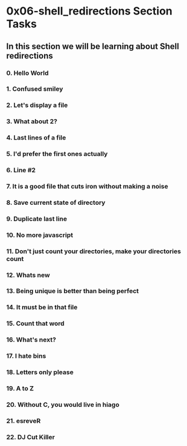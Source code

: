# 0x06-shell_redirections Section Tasks

## In this section we will be learning about Shell redirections

### 0. Hello World
### 1. Confused smiley
### 2. Let's display a file
### 3. What about 2? 
### 4. Last lines of a file
### 5. I'd prefer the first ones actually
### 6. Line #2
### 7. It is a good file that cuts iron without making a noise
### 8. Save current state of directory 
### 9. Duplicate last line
### 10. No more javascript
### 11. Don't just count your directories, make your directories count
### 12. Whats new
### 13. Being unique is better than being perfect
### 14. It must be in that file
### 15. Count that word 
### 16. What's next?
### 17. I hate bins
### 18. Letters only please
### 19. A to Z
### 20. Without C, you would live in hiago
### 21. esreveR
### 22. DJ Cut Killer